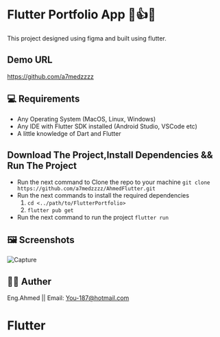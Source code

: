 # Flutter Portfolio App 👏👍🔥

This project designed using figma and built using flutter.


## Demo URL
https://github.com/a7medzzzz



## 💻 Requirements

- Any Operating System (MacOS, Linux, Windows)
- Any IDE with Flutter SDK installed (Android Studio, VSCode etc)
- A little knowledge of Dart and Flutter

## Download The Project,Install Dependencies && Run The Project
- Run the next command to Clone the repo to your machine `git clone https://github.com/a7medzzzz/AhmedFlutter.git`
- Run the next commands to install the required dependencies
    1. `cd <../path/to/FlutterPortfolio>`
    2. `flutter pub get`
- Run the next command to run the project `flutter run`


## 🖼 Screenshots
![Capture](https://user-images.githubusercontent.com/73200281/153092530-ba6b7f0a-d48a-47b4-b007-e3747da15ec0.png)


## 👨‍💻 Auther
Eng.Ahmed  ||  Email: You-187@hotmail.com
# Flutter

